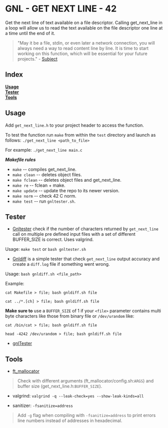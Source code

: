 
# GNL - GET NEXT LINE - 42

Get the next line of text available on a file descriptor.
Calling get_next_line in a loop will allow us to read the text available on the
file descriptor one line at a time until the end of it.

> "May it be a file, stdin, or even later a network connection, you will always
> need a way to read content line by line. It is time to start working on this
> function, which will be essential for your future projects." - [Subject](https://cdn.intra.42.fr/pdf/pdf/57350/en.subject.pdf)

## Index

**[Usage](#Usage)**<br>
**[Tester](#Tester)**<br>
**[Tools](#Tools)**<br>

## Usage

Add `get_next_line.h` to your project header to access the function.

To test the function run `make` from within the `test` directory and launch as
follows: `./get_next_line <path_to_file>`

For example: `./get_next_line main.c`

***Makefile rules***

- `make` -- compiles get_next_line.
- `make clean` -- deletes object files.
- `make fclean` -- deletes object files and get_next_line.
- `make re` -- fclean + make.
- `make update` -- update the repo to its newer version.
- `make norm` -- check 42 C norm.
- `make test` -- run `gnltester.sh`.

## Tester

- [Gnltester](test/gnltester.sh) check if the number of characters returned by
  `get_next_line` call on multiple pre defined input files with a set of
  different BUFFER_SIZE is correct.  Uses valgrind.

Usage: `make test` or `bash gnltester.sh`

- [Gnldiff](test/gnldiff.sh) is a simple tester that check `get_next_line` output accuracy and create
a `diff.log` file if something went wrong.

Usage: `bash gnldiff.sh <file_path>`

Example:

    cat Makefile > file; bash gnldiff.sh file

    cat ../*.[ch] > file; bash gnldiff.sh file

**Make sure to** use a `BUFFER_SIZE` of 1 if your `<file>` parameter contains
multi byte characters like those from binary file or `/dev/urandom` like:

    cat /bin/cat > file; bash gnldiff.sh file

    head -4242 /dev/urandom > file; bash gnldiff.sh file

- [gnlTester](https://github.com/Tripouille/gnlTester)

## Tools

- [ft_mallocator](https://github.com/tmatis/ft_mallocator)

> Check with different arguments (ft_mallocator/config.sh:`ARGS`) and buffer
> size (get_next_line.h:`BUFFER_SIZE`).

- valgrind: `valgrind -q --leak-check=yes --show-leak-kinds=all`

- sanitizer: `-fsanitize=address`

> Add `-g` flag when compiling with `-fsanitize=address` to print errors line
> numbers instead of addresses in hexadecimal.
